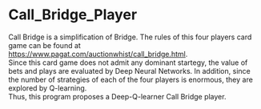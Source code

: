 # Call_Bridge_Player
Call Bridge is a simplification of Bridge. The rules of this four players card game can be found at https://www.pagat.com/auctionwhist/call_bridge.html. \
Since this card game does not admit any dominant startegy, the value of bets and plays are evaluated by Deep Neural Networks. In addition, since the number of strategies of each of the four players is enormous, they are explored by Q-learning. \
Thus, this program proposes a Deep-Q-learner Call Bridge player.

